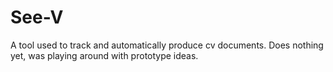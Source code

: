 See-V
=====

A tool used to track and automatically produce cv documents. Does nothing yet, was playing around with prototype ideas.
